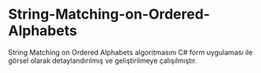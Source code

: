 # String-Matching-on-Ordered-Alphabets
String Matching on Ordered Alphabets algoritmasını C# form uygulaması ile görsel olarak detaylandırılmış ve geliştirilmeye çalışılmıştır.
